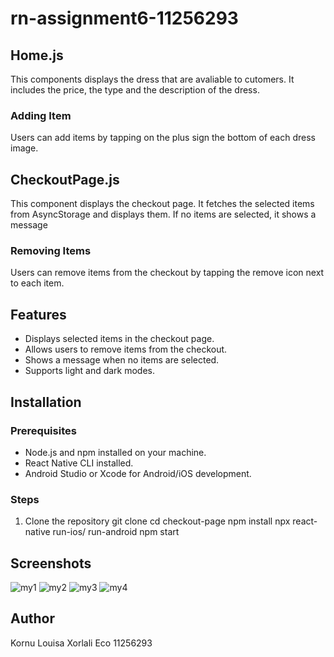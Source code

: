 # rn-assignment6-11256293
## Home.js
This components displays the dress that are avaliable to cutomers. It includes the price, the type and the description of the dress.

### Adding Item
Users can add items by tapping on the plus sign the bottom of each dress image.

## CheckoutPage.js
This component displays the checkout page. It fetches the selected items from AsyncStorage and displays them. If no items are selected, it shows a message

### Removing Items
Users can remove items from the checkout by tapping the remove icon next to each item.

## Features

- Displays selected items in the checkout page.
- Allows users to remove items from the checkout.
- Shows a message when no items are selected.
- Supports light and dark modes.

## Installation

### Prerequisites

- Node.js and npm installed on your machine.
- React Native CLI installed.
- Android Studio or Xcode for Android/iOS development.

### Steps
1. Clone the repository
  git clone <repository-url>
  cd checkout-page
  npm install
  npx react-native run-ios/ run-android
  npm start

## Screenshots
![my1](https://github.com/LouisaEco/rn-assignment6-11256293/assets/147488916/a1e26d3d-3770-4aa4-ae8f-5e2ebfb5116e)
![my2](https://github.com/LouisaEco/rn-assignment6-11256293/assets/147488916/d580f0f5-a24f-412a-95d9-50208ffea62d)
![my3](https://github.com/LouisaEco/rn-assignment6-11256293/assets/147488916/3e56389a-00ee-4ad7-a996-dcdc94fb1a21)
![my4](https://github.com/LouisaEco/rn-assignment6-11256293/assets/147488916/ea2c8280-9dca-4f6a-8264-97d58157f4c3)


## Author
Kornu Louisa Xorlali Eco
11256293

